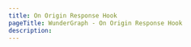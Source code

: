 ```yaml
---
title: On Origin Response Hook
pageTitle: WunderGraph - On Origin Response Hook
description:
---
```

